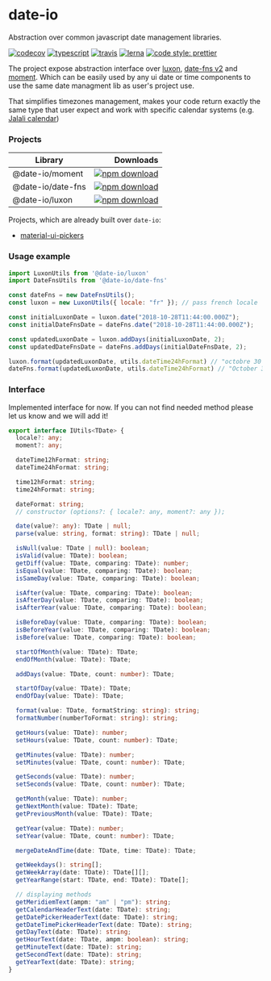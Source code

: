 # date-io

Abstraction over common javascript date management libraries.

[![codecov](https://codecov.io/gh/dmtrKovalenko/date-io/branch/master/graph/badge.svg)](https://codecov.io/gh/dmtrKovalenko/date-io)
[![typescript](https://img.shields.io/badge/typescript-first-blue.svg)](https://github.com/dmtrKovalenko/date-io)
[![travis](https://travis-ci.org/dmtrKovalenko/date-io.svg?branch=master)](https://travis-ci.org/dmtrKovalenko/date-io)
[![lerna](https://img.shields.io/badge/maintained%20with-lerna-cc00ff.svg)](https://lernajs.io/)
[![code style: prettier](https://img.shields.io/badge/code_style-prettier-ff69b4.svg?style=flat-square)](https://github.com/prettier/prettier)

The project expose abstraction interface over [luxon](https://moment.github.io/luxon/), [date-fns v2](https://github.com/date-fns/date-fns) and [moment](https://momentjs.com/).
Which can be easily used by any ui date or time components to use the same date managment lib as user's project use.

That simplifies timezones management, makes your code return exactly the same type that user expect and work with specific calendar systems (e.g. [Jalali calendar](https://en.wikipedia.org/wiki/Jalali_calendar))

### Projects

| Library           |                                                                                                               Downloads |
| ----------------- | ----------------------------------------------------------------------------------------------------------------------: |
| @date-io/moment   |     [![npm download](https://img.shields.io/npm/dm/@date-io/moment.svg)](https://www.npmjs.org/package/@date-io/moment) |
| @date-io/date-fns | [![npm download](https://img.shields.io/npm/dm/@date-io/date-fns.svg)](https://www.npmjs.org/package/@date-io/date-fns) |
| @date-io/luxon    |       [![npm download](https://img.shields.io/npm/dm/@date-io/luxon.svg)](https://www.npmjs.org/package/@date-io/luxon) |

Projects, which are already built over `date-io`:

- [material-ui-pickers](https://github.com/dmtrKovalenko/material-ui-pickers)

### Usage example

```js
import LuxonUtils from '@date-io/luxon'
import DateFnsUtils from '@date-io/date-fns'

const dateFns = new DateFnsUtils();
const luxon = new LuxonUtils({ locale: "fr" }); // pass french locale

const initialLuxonDate = luxon.date("2018-10-28T11:44:00.000Z");
const initialDateFnsDate = dateFns.date("2018-10-28T11:44:00.000Z");

const updatedLuxonDate = luxon.addDays(initialLuxonDate, 2);
const updatedDateFnsDate = dateFns.addDays(initialDateFnsDate, 2);

luxon.format(updatedLuxonDate, utils.dateTime24hFormat) // "octobre 30 11:44"
dateFns.format(updatedLuxonDate, utils.dateTime24hFormat) // "October 30th 11:44"
```

### Interface

Implemented interface for now. If you can not find needed method please let us know and we will add it!

```ts
export interface IUtils<TDate> {
  locale?: any;
  moment?: any;

  dateTime12hFormat: string;
  dateTime24hFormat: string;

  time12hFormat: string;
  time24hFormat: string;

  dateFormat: string;
  // constructor (options?: { locale?: any, moment?: any });

  date(value?: any): TDate | null;
  parse(value: string, format: string): TDate | null;

  isNull(value: TDate | null): boolean;
  isValid(value: TDate): boolean;
  getDiff(value: TDate, comparing: TDate): number;
  isEqual(value: TDate, comparing: TDate): boolean;
  isSameDay(value: TDate, comparing: TDate): boolean;

  isAfter(value: TDate, comparing: TDate): boolean;
  isAfterDay(value: TDate, comparing: TDate): boolean;
  isAfterYear(value: TDate, comparing: TDate): boolean;

  isBeforeDay(value: TDate, comparing: TDate): boolean;
  isBeforeYear(value: TDate, comparing: TDate): boolean;
  isBefore(value: TDate, comparing: TDate): boolean;

  startOfMonth(value: TDate): TDate;
  endOfMonth(value: TDate): TDate;

  addDays(value: TDate, count: number): TDate;

  startOfDay(value: TDate): TDate;
  endOfDay(value: TDate): TDate;

  format(value: TDate, formatString: string): string;
  formatNumber(numberToFormat: string): string;

  getHours(value: TDate): number;
  setHours(value: TDate, count: number): TDate;

  getMinutes(value: TDate): number;
  setMinutes(value: TDate, count: number): TDate;

  getSeconds(value: TDate): number;
  setSeconds(value: TDate, count: number): TDate;

  getMonth(value: TDate): number;
  getNextMonth(value: TDate): TDate;
  getPreviousMonth(value: TDate): TDate;

  getYear(value: TDate): number;
  setYear(value: TDate, count: number): TDate;

  mergeDateAndTime(date: TDate, time: TDate): TDate;

  getWeekdays(): string[];
  getWeekArray(date: TDate): TDate[][];
  getYearRange(start: TDate, end: TDate): TDate[];

  // displaying methods
  getMeridiemText(ampm: "am" | "pm"): string;
  getCalendarHeaderText(date: TDate): string;
  getDatePickerHeaderText(date: TDate): string;
  getDateTimePickerHeaderText(date: TDate): string;
  getDayText(date: TDate): string;
  getHourText(date: TDate, ampm: boolean): string;
  getMinuteText(date: TDate): string;
  getSecondText(date: TDate): string;
  getYearText(date: TDate): string;
}
```

